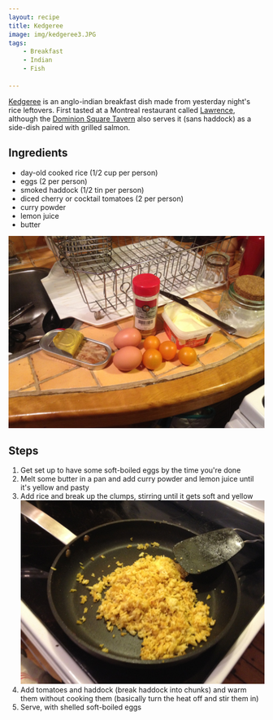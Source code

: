 ```yaml
---
layout: recipe
title: Kedgeree
image: img/kedgeree3.JPG
tags:
    - Breakfast
    - Indian
    - Fish
    
---
```


[Kedgeree][kd] is an anglo-indian breakfast dish made from yesterday night's rice leftovers. First tasted at a Montreal restaurant called [Lawrence](http://lawrencerestaurant.com/), although the [Dominion Square Tavern](http://www.tavernedominion.com/en/) also serves it (sans haddock) as a side-dish paired with grilled salmon.

## Ingredients

* day-old cooked rice (1/2 cup per person)
* eggs (2 per person)
* smoked haddock (1/2 tin per person)
* diced cherry or cocktail tomatoes (2 per person)
* curry powder
* lemon juice
* butter

![image](img/kedgeree2.JPG)

## Steps

1. Get set up to have some soft-boiled eggs by the time you're done
2. Melt some butter in a pan and add curry powder and lemon juice until it's yellow and pasty
3. Add rice and break up the clumps, stirring until it gets soft and yellow
![image](img/kedgeree1.JPG)
4. Add tomatoes and haddock (break haddock into chunks) and warm them without cooking them (basically turn the heat off and stir them in)
5. Serve, with shelled soft-boiled eggs

[kd]: http://en.wikipedia.org/wiki/Kedgeree
